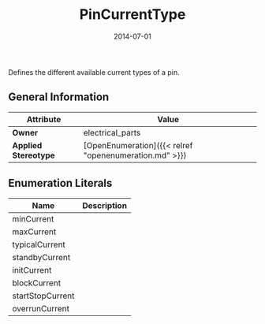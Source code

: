 ﻿---
title: PinCurrentType
toc: false
type: specs
date: "2014-07-01"
draft: false
specification: VEC
version: 1.1.1
documentType: "Recommendation"
elementType: Class
classes:
  - PinCurrentType
menu_name: vec-1.1.1
---
<p> Defines the different available current types of a pin.      </p>

## General Information

| Attribute               | Value |
|-------------------------|-------|
| **Owner**               | electrical_parts |
| **Applied Stereotype**  | [OpenEnumeration]({{< relref "openenumeration.md" >}})<br/>  |

## Enumeration Literals
| Name          | **Description** |
|---------------|-----------------|
| minCurrent |  |
| maxCurrent |  |
| typicalCurrent |  |
| standbyCurrent |  |
| initCurrent |  |
| blockCurrent |  |
| startStopCurrent |  |
| overrunCurrent |  |
